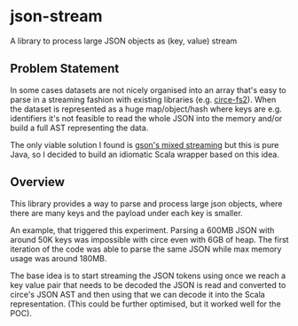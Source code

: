 # json-stream
A library to process large JSON objects as (key, value) stream

## Problem Statement

In some cases datasets are not nicely organised into an array that's
easy to parse in a streaming fashion with existing libraries (e.g.
[circe-fs2](https://github.com/circe/circe-fs2)). When the dataset is
represented as a huge map/object/hash where keys are e.g. identifiers
it's not feasible to read the whole JSON into the memory and/or build
a full AST representing the data.

The only viable solution I found is [gson's mixed
streaming](https://sites.google.com/site/gson/streaming) but this is
pure Java, so I decided to build an idiomatic Scala wrapper based on
this idea.

## Overview

This library provides a way to parse and process large json objects,
where there are many keys and the payload under each key is smaller.

An example, that triggered this experiment. Parsing a 600MB JSON with
around 50K keys was impossible with circe even with 6GB of heap. The
first iteration of the code was able to parse the same JSON while max
memory usage was around 180MB.

The base idea is to start streaming the JSON tokens using once we
reach a key value pair that needs to be decoded the JSON is read and
converted to circe's JSON AST and then using that we can decode it
into the Scala representation. (This could be further optimised, but
it worked well for the POC).
